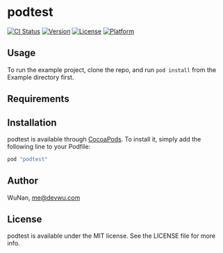 # podtest

[![CI Status](http://img.shields.io/travis/WuNan/podtest.svg?style=flat)](https://travis-ci.org/WuNan/podtest)
[![Version](https://img.shields.io/cocoapods/v/podtest.svg?style=flat)](http://cocoapods.org/pods/podtest)
[![License](https://img.shields.io/cocoapods/l/podtest.svg?style=flat)](http://cocoapods.org/pods/podtest)
[![Platform](https://img.shields.io/cocoapods/p/podtest.svg?style=flat)](http://cocoapods.org/pods/podtest)

## Usage

To run the example project, clone the repo, and run `pod install` from the Example directory first.

## Requirements

## Installation

podtest is available through [CocoaPods](http://cocoapods.org). To install
it, simply add the following line to your Podfile:

```ruby
pod "podtest"
```

## Author

WuNan, me@devwu.com

## License

podtest is available under the MIT license. See the LICENSE file for more info.
